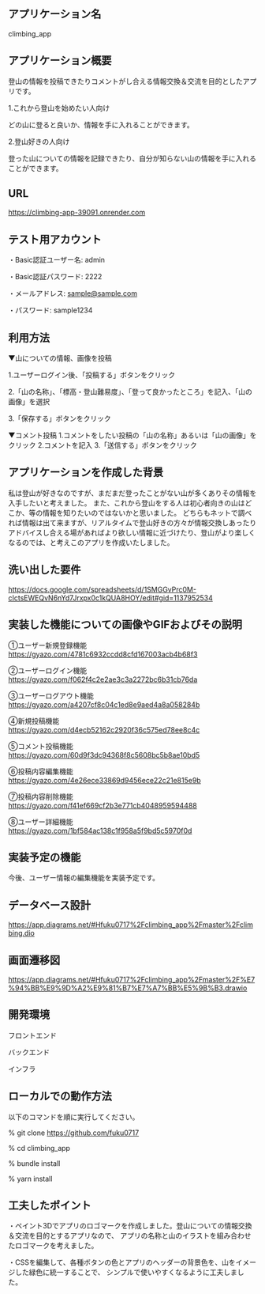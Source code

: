 ## アプリケーション名
climbing_app


## アプリケーション概要
登山の情報を投稿できたりコメントがし合える情報交換＆交流を目的としたアプリです。

1.これから登山を始めたい人向け

どの山に登ると良いか、情報を手に入れることができます。

2.登山好きの人向け

登った山についての情報を記録できたり、自分が知らない山の情報を手に入れることができます。


## URL

https://climbing-app-39091.onrender.com



## テスト用アカウント
・Basic認証ユーザー名: admin

・Basic認証パスワード: 2222

・メールアドレス: sample@sample.com

・パスワード: sample1234



## 利用方法
▼山についての情報、画像を投稿

1.ユーザーログイン後、「投稿する」ボタンをクリック

2.「山の名称」、「標高・登山難易度」、「登って良かったところ」を記入、「山の画像」を選択

3.「保存する」ボタンをクリック

▼コメント投稿
1.コメントをしたい投稿の「山の名称」あるいは「山の画像」をクリック
2.コメントを記入
3.「送信する」ボタンをクリック



## アプリケーションを作成した背景
私は登山が好きなのですが、まだまだ登ったことがない山が多くありその情報を入手したいと考えました。
また、これから登山をする人は初心者向きの山はどこか、等の情報を知りたいのではないかと思いました。
どちらもネットで調べれば情報は出て来ますが、リアルタイムで登山好きの方々が情報交換しあったりアドバイスし合える場があればより欲しい情報に近づけたり、登山がより楽しくなるのでは、と考えこのアプリを作成いたしました。

## 洗い出した要件
https://docs.google.com/spreadsheets/d/1SMGGvPrc0M-cIctsEWEQvN6nYd7Jrxpx0c1kQUA8HOY/edit#gid=1137952534


## 実装した機能についての画像やGIFおよびその説明
①ユーザー新規登録機能
　https://gyazo.com/4781c6932ccdd8cfd167003acb4b68f3

②ユーザーログイン機能
　https://gyazo.com/f062f4c2e2ae3c3a2272bc6b31cb76da

③ユーザーログアウト機能
　https://gyazo.com/a4207cf8c04c1ed8e9aed4a8a058284b

④新規投稿機能
　https://gyazo.com/d4ecb52162c2920f36c575ed78ee8c4c

⑤コメント投稿機能
　https://gyazo.com/60d9f3dc94368f8c5608bc5b8ae10bd5

⑥投稿内容編集機能
　https://gyazo.com/4e26ece33869d9456ece22c21e815e9b

⑦投稿内容削除機能
　https://gyazo.com/f41ef669cf2b3e771cb4048959594488

⑧ユーザー詳細機能
　https://gyazo.com/1bf584ac138c1f958a5f9bd5c5970f0d
 
## 実装予定の機能
今後、ユーザー情報の編集機能を実装予定です。


## データベース設計
https://app.diagrams.net/#Hfuku0717%2Fclimbing_app%2Fmaster%2Fclimbing.dio


## 画面遷移図
https://app.diagrams.net/#Hfuku0717%2Fclimbing_app%2Fmaster%2F%E7%94%BB%E9%9D%A2%E9%81%B7%E7%A7%BB%E5%9B%B3.drawio


## 開発環境
フロントエンド

バックエンド

インフラ


## ローカルでの動作方法
以下のコマンドを順に実行してください。

% git clone https://github.com/fuku0717

% cd climbing_app

% bundle install

% yarn install



## 工夫したポイント
・ペイント3Dでアプリのロゴマークを作成しました。登山についての情報交換＆交流を目的とするアプリなので、
アプリの名称と山のイラストを組み合わせたロゴマークを考えました。

・CSSを編集して、各種ボタンの色とアプリのヘッダーの背景色を、山をイメージした緑色に統一することで、
シンプルで使いやすくなるように工夫しました。
